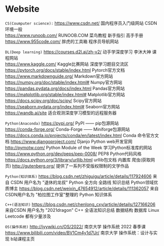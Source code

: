 # Website
`CS(Coumputer science):`
https://www.csdn.net/ 国内程序员入门级网站 CSDN 环境一般   
https://www.runoob.com/ RUNOOB.COM 菜鸟教程 新手指引 高手手册
https://www.955code.com/ 胖虎的工具箱 程序员导航网站

`DL(Deep learning)`
https://courses.d2l.ai/zh-v2/ 动手学深度学习 李沐大神 课程网站  
https://www.kaggle.com/ Kaggle比赛网站 深度学习题目交流区  
https://pytorch.org/docs/stable/index.html Pytorch官方文档  
https://www.markdownguide.org/ Markdown官方网站  
https://numpy.org/doc/stable/index.html# Numpy官方网站  
https://pandas.pydata.org/docs/index.html Pandas官方网站  
https://matplotlib.org/stable/index.html# Matplotlib官方网站 
https://docs.scipy.org/doc/scipy/ Scipy官方网站
https://seaborn.pydata.org/index.html# Seaborn官方网站  
https://wandb.ai/site 适合观测深度学习模型的远程服务器  

`Python(Anaconda)`
https://pypi.org/ PyPI —— pip包源网站  
https://conda-forge.org/ Conda-Forge —— Miniforge包源网站  
https://docs.conda.io/projects/conda/en/latest/index.html Conda 命令官方文档 
https://www.djangoproject.com/ Djanjo Python web开发官网 
http://pymotw.com/ Python Module of the Week 学习Python标准库的网站  
https://www.python.org/dev/peps/pep-0008/ PEP8 Python代码风格  
https://docs.python.org/3/library/urllib.html urllib包文档  内置库 爬虫(获取网页)
http://gutenberg.org/ 提供了一系列不受版权限制的文学作品

`Python(知识体系)`
https://blog.csdn.net/zhiguigu/article/details/117924606 来自 CSDN 用户名为 "退休的龙叔" Python 全方向 全路线 知识总结 Python领域优质博主
https://blog.csdn.net/weixin_47654912/article/details/111362057 来自CSDN用户名为 "柏拉图工作室"整理的 Python 知识体系 

`C++(语法知识)`
https://blog.csdn.net/chenlong_cxy/article/details/127166206 来自CSDN 用户名为 "2021dragon" C++ 全语法知识总结 数据结构 数据库 Linux Leetcode 都有少量涉及

`OS(操作系统)`
http://jyywiki.cn/OS/2022/ 南京大学 操作系统 2022 春季课
https://www.bilibili.com/video/BV1Cm4y1d7Ur/ 南京大学 操作系统：设计与实现 b站课程主页